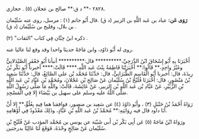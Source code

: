 ٢٨٢٨ -** د ق:** صالح بن عجلان (٥) . حجازي.

**رَوَى عَن:** عباد بن عَبد اللَّهِ بن الزبير (د ق) .قال أَبُو حاتم (١) : مرسل، روى عنه سُلَيْمان بن بلال، وفليح بن سُلَيْمان (د ق) .

ذكره ابنُ حِبَّان فِي كتاب "الثقات" (٢) .

روى له أَبُو دَاوُد، وابن مَاجَهْ حديثا واحدا وقد وقع لنا عاليا عنه.

أَخْبَرَنَا بِهِ أَبُو إِسْحَاقَ ابْنُ الدَّرَجِيِّ،********** قال:********** أنبأنا أَبُو جَعْفَرٍ الصَّيْدَلانِيُّ وغَيْرُ واحِدٍ،** قَالُوا:** أَخْبَرَتْنَا فَاطِمَةُ بِنْتُ عَبد اللَّهِ،**** قَالَتْ:**** أخبرنا أَبُو بَكْرِ بْنُ رِيذَةَ، قال: أخبرنا أَبُو الْقَاسِمِ الطَّبَرَانِيُّ، قال: حَدَّثَنَا مُحَمَّد بْن علي الصَّائِغُ، قال: حَدَّثَنَا سَعِيد بْنُ مَنْصُورٍ، قال: أَخْبَرَنَا فُلَيْحُ بْنُ سُلَيْمان عَنْ صَالِحِ بْنِ عَجْلانَ، ومُحَمَّدِ بْنِ عَبَّادِ بْنِ عَبد اللَّهِ بْنِ الزُّبَيْرِ، عَنْ عَبَّادِ بْن عَبد اللَّهِ بْن الزبير، عَنْ عَائِشَةَ، قَالَتْ: واللَّهِ مَا صَلَّى رَسُولُ اللَّهِ صَلَّى اللَّهُ عليه وسلم على سهيل بن بَيْضَاءَ إِلا فِي الْمَسْجِدِ.

رَوَاهُ أَحْمَدُ بْنُ حَنْبَلٍ (٣) ، وأَبُو دَاوُدَ (٤) عن سَعِيد بن منصور، فوافقنا هما فِيهِ بِعُلُوٍّ،** إِلا أَنَّ أَبَا داود قال فيه رِوَايَتِهِ:** مُحَمَّدُ بْنُ عَبد اللَّهِ بْنِ عَبَّادٍ، وذَلِكَ مَعْدُودٌ فِي أَوْهَامِهِ.

ورَوَاهُ ابْنُ مَاجَهْ (٥) عَن أَبِي بَكْر بْن أَبي شَيْبَة عن يونس بن مُحَمَّد المؤدب عَنْ فُلَيْحِ بْنِ سُلَيْمان عَنْ صَالِحٍ وحْدَهُ، فَوَقَعَ لَنَا عَالِيًا بدرجتين.